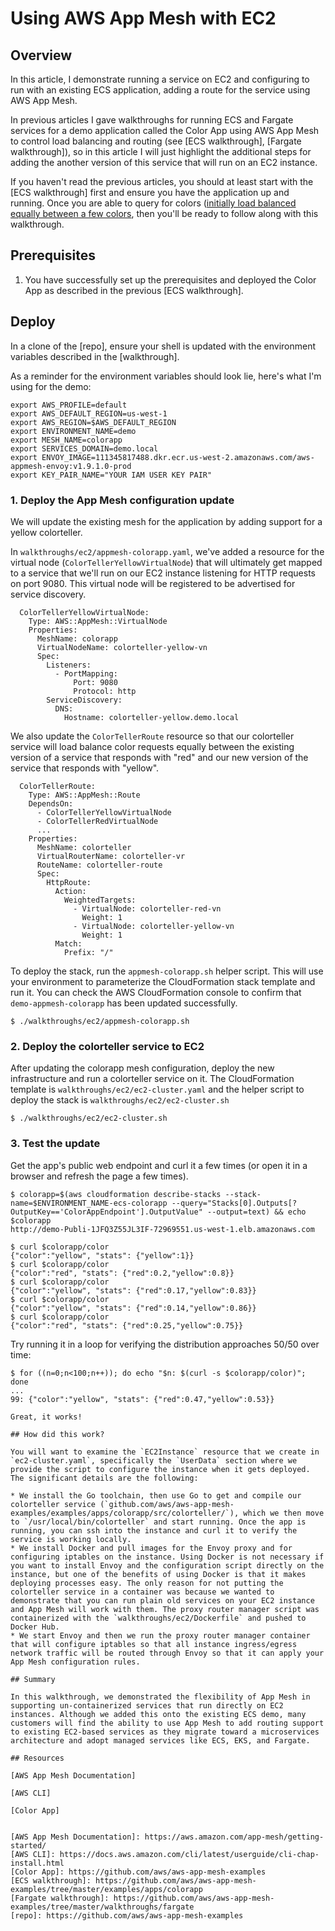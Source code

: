 # Using AWS App Mesh with EC2

## Overview

In this article, I demonstrate running a service on EC2 and configuring to run with an existing ECS application, adding a route for the service using AWS App Mesh.

In previous articles I gave walkthroughs for running ECS and Fargate services for a demo application called the Color App using AWS App Mesh to control load balancing and routing (see [ECS walkthrough], [Fargate walkthrough]), so in this article I will just highlight the additional steps for adding the another version of this service that will run on an EC2 instance.

If you haven't read the previous articles, you should at least start with the [ECS walkthrough] first and ensure you have the application up and running. Once you are able to query for colors ([initially load balanced equally between a few colors](https://github.com/aws/aws-app-mesh-examples/blob/master/examples/apps/colorapp/servicemesh/appmesh-colorapp.yaml#L127-L132), then you'll be ready to follow along with this walkthrough.

## Prerequisites

1. You have successfully set up the prerequisites and deployed the Color App as described in the previous [ECS walkthrough].

## Deploy

In a clone of the [repo], ensure your shell is updated with the environment variables described in the [walkthrough].

As a reminder for the environment variables should look lie, here's what I'm using for the demo:

```
export AWS_PROFILE=default
export AWS_DEFAULT_REGION=us-west-1
export AWS_REGION=$AWS_DEFAULT_REGION
export ENVIRONMENT_NAME=demo
export MESH_NAME=colorapp
export SERVICES_DOMAIN=demo.local
export ENVOY_IMAGE=111345817488.dkr.ecr.us-west-2.amazonaws.com/aws-appmesh-envoy:v1.9.1.0-prod
export KEY_PAIR_NAME="YOUR IAM USER KEY PAIR"
```

### 1. Deploy the App Mesh configuration update

We will update the existing mesh for the application by adding support for a yellow colorteller.

In `walkthroughs/ec2/appmesh-colorapp.yaml`, we've added a resource for the virtual node (`ColorTellerYellowVirtualNode`) that will ultimately get mapped to a service that we'll run on our EC2 instance listening for HTTP requests on port 9080. This virtual node will be registered to be advertised for service discovery.

```
  ColorTellerYellowVirtualNode:
    Type: AWS::AppMesh::VirtualNode
    Properties:
      MeshName: colorapp
      VirtualNodeName: colorteller-yellow-vn
      Spec:
        Listeners:
          - PortMapping:
              Port: 9080
              Protocol: http
        ServiceDiscovery:
          DNS:
            Hostname: colorteller-yellow.demo.local
```

We also update the `ColorTellerRoute` resource so that our colorteller service will load balance color requests equally between the existing version of a service that responds with "red" and our new version of the service that responds with "yellow".

```
  ColorTellerRoute:
    Type: AWS::AppMesh::Route
    DependsOn:
      - ColorTellerYellowVirtualNode
      - ColorTellerRedVirtualNode
      ...
    Properties:
      MeshName: colorteller
      VirtualRouterName: colorteller-vr
      RouteName: colorteller-route
      Spec:
        HttpRoute:
          Action:
            WeightedTargets:
              - VirtualNode: colorteller-red-vn
                Weight: 1
              - VirtualNode: colorteller-yellow-vn
                Weight: 1
          Match:
            Prefix: "/"
```

To deploy the stack, run the `appmesh-colorapp.sh` helper script. This will use your environment to parameterize the CloudFormation stack template and run it. You can check the AWS CloudFormation console to confirm that `demo-appmesh-colorapp` has been updated successfully.

```
$ ./walkthroughs/ec2/appmesh-colorapp.sh
```

### 2. Deploy the colorteller service to EC2

After updating the colorapp mesh configuration, deploy the new infrastructure and run a colorteller service on it. The CloudFormation template is `walkthroughs/ec2/ec2-cluster.yaml` and the helper script to deploy the stack is `walkthroughs/ec2/ec2-cluster.sh`

```
$ ./walkthroughs/ec2/ec2-cluster.sh
```

### 3. Test the update

Get the app's public web endpoint and curl it a few times (or open it in a browser and refresh the page a few times).

```
$ colorapp=$(aws cloudformation describe-stacks --stack-name=$ENVIRONMENT_NAME-ecs-colorapp --query="Stacks[0].Outputs[?OutputKey=='ColorAppEndpoint'].OutputValue" --output=text) && echo $colorapp
http://demo-Publi-1JFQ3Z55JL3IF-72969551.us-west-1.elb.amazonaws.com

$ curl $colorapp/color
{"color":"yellow", "stats": {"yellow":1}}
$ curl $colorapp/color
{"color":"red", "stats": {"red":0.2,"yellow":0.8}}
$ curl $colorapp/color
{"color":"yellow", "stats": {"red":0.17,"yellow":0.83}}
$ curl $colorapp/color
{"color":"yellow", "stats": {"red":0.14,"yellow":0.86}}
$ curl $colorapp/color
{"color":"red", "stats": {"red":0.25,"yellow":0.75}}
```

Try running it in a loop for verifying the distribution approaches 50/50 over time:

```
$ for ((n=0;n<100;n++)); do echo "$n: $(curl -s $colorapp/color)"; done
...
99: {"color":"yellow", "stats": {"red":0.47,"yellow":0.53}}

Great, it works!

## How did this work?

You will want to examine the `EC2Instance` resource that we create in `ec2-cluster.yaml`, specifically the `UserData` section where we provide the script to configure the instance when it gets deployed. The significant details are the following:

* We install the Go toolchain, then use Go to get and compile our colorteller service (`github.com/aws/aws-app-mesh-examples/examples/apps/colorapp/src/colorteller/`), which we then move to `/usr/local/bin/colorteller` and start running. Once the app is running, you can ssh into the instance and curl it to verify the service is working locally.
* We install Docker and pull images for the Envoy proxy and for configuring iptables on the instance. Using Docker is not necessary if you want to install Envoy and the configuration script directly on the instance, but one of the benefits of using Docker is that it makes deploying processes easy. The only reason for not putting the colorteller service in a container was because we wanted to demonstrate that you can run plain old services on your EC2 instance and App Mesh will work with them. The proxy router manager script was containerized with the `walkthroughs/ec2/Dockerfile` and pushed to Docker Hub.
* We start Envoy and then we run the proxy router manager container that will configure iptables so that all instance ingress/egress network traffic will be routed through Envoy so that it can apply your App Mesh configuration rules.

## Summary

In this walkthrough, we demonstrated the flexibility of App Mesh in supporting un-containerized services that run directly on EC2 instances. Although we added this onto the existing ECS demo, many customers will find the ability to use App Mesh to add routing support to existing EC2-based services as they migrate toward a microservices architecture and adopt managed services like ECS, EKS, and Fargate.

## Resources

[AWS App Mesh Documentation]

[AWS CLI]

[Color App]


[AWS App Mesh Documentation]: https://aws.amazon.com/app-mesh/getting-started/
[AWS CLI]: https://docs.aws.amazon.com/cli/latest/userguide/cli-chap-install.html
[Color App]: https://github.com/aws/aws-app-mesh-examples
[ECS walkthrough]: https://github.com/aws/aws-app-mesh-examples/tree/master/examples/apps/colorapp
[Fargate walkthrough]: https://github.com/aws/aws-app-mesh-examples/tree/master/walkthroughs/fargate
[repo]: https://github.com/aws/aws-app-mesh-examples
